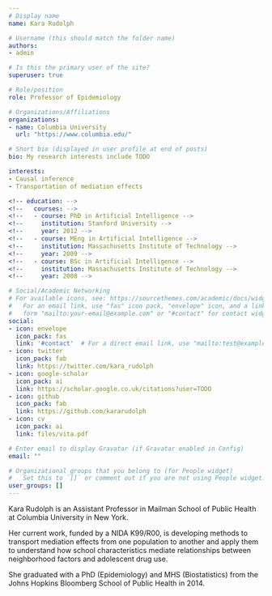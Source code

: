 ```yaml
---
# Display name
name: Kara Rudolph

# Username (this should match the folder name)
authors:
- admin

# Is this the primary user of the site?
superuser: true

# Role/position
role: Professor of Epidemiology

# Organizations/Affiliations
organizations:
- name: Columbia University
  url: "https://www.columbia.edu/"

# Short bio (displayed in user profile at end of posts)
bio: My research interests include TODO

interests:
- Causal inference
- Transportation of mediation effects

<!-- education: -->
<!--   courses: -->
<!--   - course: PhD in Artificial Intelligence -->
<!--     institution: Stanford University -->
<!--     year: 2012 -->
<!--   - course: MEng in Artificial Intelligence -->
<!--     institution: Massachusetts Institute of Technology -->
<!--     year: 2009 -->
<!--   - course: BSc in Artificial Intelligence -->
<!--     institution: Massachusetts Institute of Technology -->
<!--     year: 2008 -->

# Social/Academic Networking
# For available icons, see: https://sourcethemes.com/academic/docs/widgets/#icons
#   For an email link, use "fas" icon pack, "envelope" icon, and a link in the
#   form "mailto:your-email@example.com" or "#contact" for contact widget.
social:
- icon: envelope
  icon_pack: fas
  link: '#contact'  # For a direct email link, use "mailto:test@example.org".
- icon: twitter
  icon_pack: fab
  link: https://twitter.com/kara_rudolph
- icon: google-scholar
  icon_pack: ai
  link: https://scholar.google.co.uk/citations?user=TODO
- icon: github
  icon_pack: fab
  link: https://github.com/kararudolph
- icon: cv
  icon_pack: ai
  link: files/vita.pdf

# Enter email to display Gravatar (if Gravatar enabled in Config)
email: ""

# Organizational groups that you belong to (for People widget)
#   Set this to `[]` or comment out if you are not using People widget.
user_groups: []
---
```


Kara Rudolph is an Assistant Professor in Mailman School of Public Health at
Columbia University in New York.

Her current work, funded by a NIDA K99/R00, is developing methods to transport
mediation effects from one population to another and apply them to understand
how school characteristics mediate relationships between neighborhood factors
and adolescent drug use.

She graduated with a PhD (Epidemiology) and MHS (Biostatistics) from the Johns
Hopkins Bloomberg School of Public Health in 2014.
